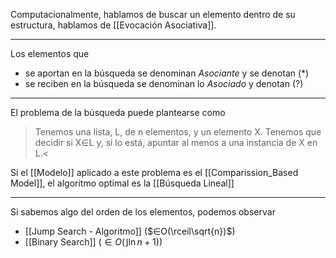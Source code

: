 Computacionalmente, hablamos de buscar un elemento dentro de su estructura, hablamos de [[Evocación Asociativa]]. 
***
Los elementos que 
- se aportan en la búsqueda se denominan *Asociante* y se denotan $(*)$  
- se reciben en la búsqueda se denominan lo *Asociado* y denotan $(?)$ 
***
El problema de la búsqueda puede plantearse como 
> Tenemos una lista, L, de n elementos, y un elemento X.
> Tenemos que decidir si X∈L y, si lo está, apuntar al menos a una instancia de X en L.<

Si el [[Modelo]] aplicado a este problema es el [[Comparission_Based Model]], el algoritmo optimal es la [[Búsqueda Lineal]]
***
Si sabemos algo del orden de los elementos, podemos observar
- [[Jump Search - Algoritmo]]  ($∈O(\rceil\sqrt{n})$)
- [[Binary Search]]  ($∈O(\rfloor\ln{n}+1)$)